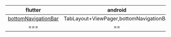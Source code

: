 |flutter |	android |
|:--:|:----:|
 |<a href="#个人简介">bottomNavigationBar</a></a> |	TabLayout+ViewPager,bottomNavigationBar|
|=== |	==|


 